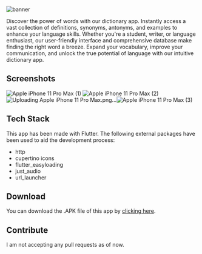 ![banner](https://github.com/lightlessdays/Word-Lock/assets/97734029/6ba61c44-ab7b-4f66-a20e-4e5db374617d)

Discover the power of words with our dictionary app. Instantly access a vast collection of definitions, synonyms, antonyms, and examples to enhance your language skills. Whether you're a student, writer, or language enthusiast, our user-friendly interface and comprehensive database make finding the right word a breeze. Expand your vocabulary, improve your communication, and unlock the true potential of language with our intuitive dictionary app.

## Screenshots
![Apple iPhone 11 Pro Max (1)](https://github.com/lightlessdays/Word-Lock/assets/97734029/93ac52fe-4cdb-475a-b7af-e77ff4f78d22) ![Apple iPhone 11 Pro Max (2)](https://github.com/lightlessdays/Word-Lock/assets/97734029/b5ad51c9-7bc4-43da-8ade-fbeb1eee8a64) ![Uploading Apple iPhone 11 Pro Max.png…]()![Apple iPhone 11 Pro Max (3)](https://github.com/lightlessdays/Word-Lock/assets/97734029/5de0d40a-13da-466e-816e-85c8c171ae64)

## Tech Stack

This app has been made with Flutter. The following external packages have been used to aid the development process:
- http
- cupertino icons
- flutter_easyloading
- just_audio
- url_launcher

## Download

You can download the .APK file of this app by [clicking here](https://github.com/lightlessdays/Word-Lock/raw/main/app-release.apk).

## Contribute

I am not accepting any pull requests as of now.

